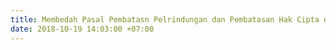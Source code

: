 ```yaml
---
title: Membedah Pasal Pembatasn Pelrindungan dan Pembatasan Hak Cipta dari UUHC 2014
date: 2018-10-19 14:03:00 +07:00
---
```



